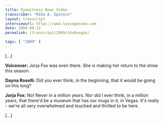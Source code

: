 ```yaml
---
title: Eyewitness News Video
transcriber: "Mika A. Epstein"
layout: transcript
interviewurl: https://www.lasvegasnow.com
date: 2009-09-12
permalink: /transcript/2009/cbs8vegas/

tags: [ "2009" ]
---
```


[...]

**Voiceover:** Jorja Fox was even there. She is making her return to the show this season.

**Dayna Roselli:** Did you ever think, in the beginning, that it would be going on this long?

**Jorja Fox:** No! Never in a million years. Nor did I ever think, in a million years, that there'd be a museum that has our mugs in it, in Vegas. It's really - we're all very overwhelmed and touched and thrilled to be here.

[...]
